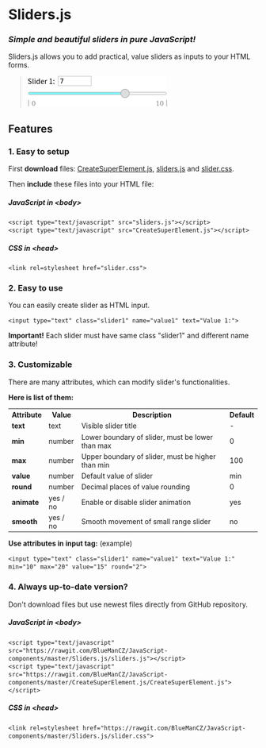 # Sliders.js
### *Simple and beautiful sliders in pure JavaScript!*

Sliders.js allows you to add practical, value sliders as inputs to your HTML forms.

> ![Screenshot](images/screenshot2.png)

## Features

### 1. Easy to setup

First **download** files: [CreateSuperElement.js](https://github.com/BlueManCZ/JavaScript-components/blob/master/CreateSuperElement.js/CreateSuperElement.js), [sliders.js](https://github.com/BlueManCZ/JavaScript-components/blob/master/Sliders.js/sliders.js) and [slider.css](https://github.com/BlueManCZ/JavaScript-components/blob/master/Sliders.js/slider.css).

Then **include** these files into your HTML file:
##### JavaScript in <body\>
```
<script type="text/javascript" src="sliders.js"></script>
<script type="text/javascript" src="CreateSuperElement.js"></script>
```
##### CSS in <head\>
```
<link rel=stylesheet href="slider.css">
```
### 2. Easy to use
You can easily create slider as HTML input.
```
<input type="text" class="slider1" name="value1" text="Value 1:">
```

**Important!** Each slider must have same class "slider1" and different name attribute!

### 3. Customizable

There are many attributes, which can modify slider's functionalities.

**Here is list of them:**

<table>
  <tr>
    <th>Attribute
    <th>Value
    <th>Description
    <th>Default
  </tr>
  <tr>
    <td><b>text
    <td>text
    <td>Visible slider title
    <td>-
  </tr>
  <tr>
    <td><b>min
    <td>number
    <td>Lower boundary of slider, must be lower than max
    <td>0
  </tr>
  <tr>
    <td><b>max
    <td>number
    <td>Upper boundary of slider, must be higher than min
    <td>100
  </tr>
  <tr>
    <td><b>value
    <td>number
    <td>Default value of slider
    <td>min
  </tr>
  <tr>
    <td><b>round
    <td>number
    <td>Decimal places of value rounding
    <td>0
  </tr>
  <tr>
    <td><b>animate
    <td>yes / no
    <td>Enable or disable slider animation
    <td>yes
  </tr>
  <tr>
    <td><b>smooth
    <td>yes / no
    <td>Smooth movement of small range slider
    <td>no
  </tr>

</table>

**Use attributes in input tag:** (example)
```
<input type="text" class="slider1" name="value1" text="Value 1:" min="10" max="20" value="15" round="2">
```
### 4. Always up-to-date version?

Don't download files but use newest files directly from GitHub repository.

##### JavaScript in <body\>
```
<script type="text/javascript" src="https://rawgit.com/BlueManCZ/JavaScript-components/master/Sliders.js/sliders.js"></script>
<script type="text/javascript" src="https://rawgit.com/BlueManCZ/JavaScript-components/master/CreateSuperElement.js/CreateSuperElement.js"></script>
```
##### CSS in <head\>
```
<link rel=stylesheet href="https://rawgit.com/BlueManCZ/JavaScript-components/master/Sliders.js/slider.css">
```